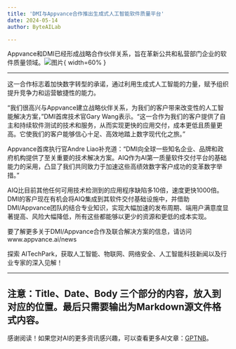 ```yaml
---
title: 'DMI与Appvance合作推出生成式人工智能软件质量平台'
date: 2024-05-14
author: ByteAILab

---
```


Appvance和DMI已经形成战略合作伙伴关系，旨在革新公共和私营部门企业的软件质量领域。![图片](https://ai-techpark.com/wp-content/uploads/2024/05/DMI-960x540.jpg){ width=60% }

---
这一合作标志着加快数字转型的承诺，通过利用生成式人工智能的力量，赋予组织提升竞争力和运营敏捷性的能力。

“我们很高兴与Appvance建立战略伙伴关系，为我们的客户带来改变性的人工智能解决方案，”DMI首席技术官Gary Wang表示。“这一合作为我们的客户提供了自主和持续软件测试的技术和服务，从而实现更快的应用交付，成本更低且质量更高。它使我们的客户能够信心十足、高效地踏上数字现代化之旅。”

Appvance首席执行官Andre Liao补充道：“DMI向全球一些知名企业、品牌和政府机构提供了至关重要的技术解决方案。AIQ作为AI第一质量软件交付平台的基础能力的采用，凸显了我们共同致力于加速这些高绩效数字客户成功的变革数字举措。”

AIQ比目前其他任何可用技术检测到的应用程序缺陷多10倍，速度更快1000倍。DMI的客户现在有机会将AIQ集成到其软件交付基础设施中，并借助DMI/Appvance团队的结合专业知识，实现大幅加速的发布周期、端用户满意度显著提高、风险大幅降低，所有这些都能够以更少的资源和更低的成本实现。

要了解更多关于DMI/Appvance合作及联合解决方案的信息，请访问www.appvance.ai/news

探索 AITechPark，获取人工智能、物联网、网络安全、人工智能科技新闻以及行业专家的深入见解！

---
注意：Title、Date、Body 三个部分的内容，放入到对应的位置。最后只需要输出为Markdown源文件格式内容。
---
感谢阅读！如果您对AI的更多资讯感兴趣，可以查看更多AI文章：[GPTNB](https://gptnb.com)。